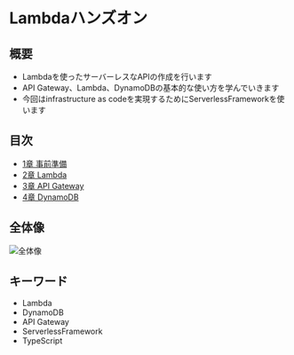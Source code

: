 # Lambdaハンズオン

## 概要

- Lambdaを使ったサーバーレスなAPIの作成を行います
- API Gateway、Lambda、DynamoDBの基本的な使い方を学んでいきます
- 今回はinfrastructure as codeを実現するためにServerlessFrameworkを使います

## 目次

- [1章 事前準備](/page1)
- [2章 Lambda](/page2)
- [3章 API Gateway](/page3)
- [4章 DynamoDB](/page4)

## 全体像

![全体像](/images/0-1.png)

## キーワード

- Lambda
- DynamoDB
- API Gateway
- ServerlessFramework
- TypeScript
